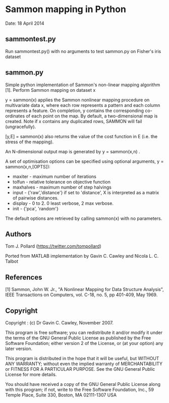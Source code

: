 Sammon mapping in Python
========================
Date: 18 April 2014

sammontest.py
-------------
Run sammontest.py() with no arguments to test sammon.py
on Fisher's iris dataset

sammon.py
---------
Simple python implementation of Sammon's non-linear mapping 
algorithm [1]. Perform Sammon mapping on dataset x

y = sammon(x) applies the Sammon nonlinear mapping procedure on
multivariate data x, where each row represents a pattern and each column
represents a feature.  On completion, y contains the corresponding
co-ordinates of each point on the map.  By default, a two-dimensional
map is created.  Note if x contains any duplicated rows, SAMMON will
fail (ungracefully). 

[y,E] = sammon(x) also returns the value of the cost function in E (i.e.
the stress of the mapping).

An N-dimensional output map is generated by y = sammon(x,n) .

A set of optimisation options can be specified using optional
arguments, y = sammon(x,n,[OPTS]):

* maxiter        - maximum number of iterations
* tolfun         - relative tolerance on objective function
* maxhalves      - maximum number of step halvings
* input          - {'raw','distance'} if set to 'distance', X is interpreted as a matrix of pairwise distances.
* display        - 0 to 2. 0 least verbose, 2 max verbose.
* init           - {'pca', 'random'}

The default options are retrieved by calling sammon(x) with no
parameters.

Authors
-------
Tom J. Pollard (https://twitter.com/tompollard)

Ported from MATLAB implementation by 
  Gavin C. Cawley and Nicola L. C. Talbot

References
----------
[1] Sammon, John W. Jr., "A Nonlinear Mapping for Data
    Structure Analysis", IEEE Transactions on Computers,
    vol. C-18, no. 5, pp 401-409, May 1969.

Copyright
---------
Copyright   : (c) Dr Gavin C. Cawley, November 2007.

This program is free software; you can redistribute it and/or modify
it under the terms of the GNU General Public License as published by
the Free Software Foundation; either version 2 of the License, or
(at your option) any later version.

This program is distributed in the hope that it will be useful,
but WITHOUT ANY WARRANTY; without even the implied warranty of
MERCHANTABILITY or FITNESS FOR A PARTICULAR PURPOSE.  See the
GNU General Public License for more details.

You should have received a copy of the GNU General Public License
along with this program; if not, write to the Free Software
Foundation, Inc., 59 Temple Place, Suite 330, Boston, MA 02111-1307 USA
